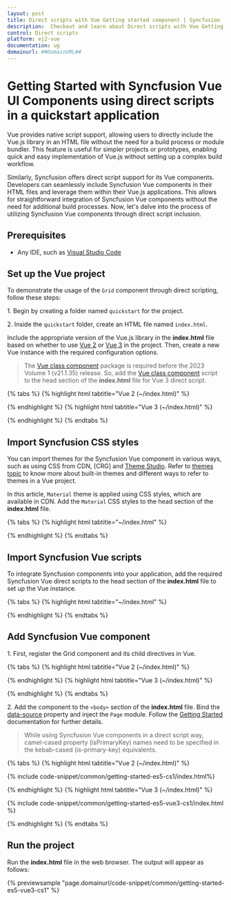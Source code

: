 ```yaml
---
layout: post
title: Direct scripts with Vue Getting started component | Syncfusion
description:  Checkout and learn about Direct scripts with Vue Getting started component of Syncfusion Essential JS 2 and more details.
control: Direct scripts 
platform: ej2-vue
documentation: ug
domainurl: ##DomainURL##
---
```


<!-- markdownlint-disable MD024 -->

# Getting Started with Syncfusion Vue UI Components using direct scripts in a quickstart application


Vue provides native script support, allowing users to directly include the Vue.js library in an HTML file without the need for a build process or module bundler. This feature is useful for simpler projects or prototypes, enabling quick and easy implementation of Vue.js without setting up a complex build workflow.


Similarly, Syncfusion offers direct script support for its Vue components. Developers can seamlessly include Syncfusion Vue components in their HTML files and leverage them within their Vue.js applications. This allows for straightforward integration of Syncfusion Vue components without the need for additional build processes. Now, let's delve into the process of utilizing Syncfusion Vue components through direct script inclusion.

## Prerequisites

* Any IDE, such as [Visual Studio Code](https://code.visualstudio.com/)

## Set up the Vue project

To demonstrate the usage of the `Grid` component through direct scripting, follow these steps:

1\. Begin by creating a folder named `quickstart` for the project.

2\. Inside the `quickstart` folder, create an HTML file named `index.html`.

Include the appropriate version of the Vue.js library in the **index.html** file based on whether to use [Vue 2](https://cdn.jsdelivr.net/npm/vue@2.7.14/dist/vue.min.js) or [Vue 3](https://unpkg.com/vue@3/dist/vue.global.js) in the project. Then, create a new Vue instance with the required configuration options.

> The [Vue class component](https://class-component.vuejs.org) package is required before the 2023 Volume 1 (v21.1.35) release. So, add the [Vue class component](<https://cdn.jsdelivr.net/npm/vue-class-component@8.0.0-rc.1/dist/vue-class-component.global.min.js>) script to the head section of the **index.html** file for Vue 3 direct script.

{% tabs %}
{% highlight html tabtitle="Vue 2 (~/index.html)" %}

<div id="app">
    <!-- Vue components goes here -->
</div>

<script src="https://cdn.jsdelivr.net/npm/vue@2.7.14/dist/vue.min.js"></script>
<script>
    new Vue({
        el: '#app',
    });
</script>

{% endhighlight %}
{% highlight html tabtitle="Vue 3 (~/index.html)" %}

<div id="app">
    <!-- Vue components goes here -->
</div>

<script src="https://unpkg.com/vue@3/dist/vue.global.js"></script>
<script>
    Vue.createApp({
        el: '#app',
    }).mount('#app');
</script>

{% endhighlight %}
{% endtabs %}

## Import Syncfusion CSS styles

You can import themes for the Syncfusion Vue component in various ways, such as using CSS from CDN, [CRG] and [Theme Studio](https://ej2.syncfusion.com/vue/documentation/appearance/theme-studio). Refer to [themes topic](https://ej2.syncfusion.com/vue/documentation/appearance/theme) to know more about built-in themes and different ways to refer to themes in a Vue project.

In this article, `Material` theme is applied using CSS styles, which are available in CDN. Add the `Material` CSS styles to the head section of the **index.html** file.

{% tabs %}
{% highlight html tabtitle="~/index.html" %}

<link rel="stylesheet" href="https://cdn.syncfusion.com/ej2/21.2.3/material.css" rel="stylesheet" type="text/css" />

{% endhighlight %}
{% endtabs %}

## Import Syncfusion Vue scripts

To integrate Syncfusion components into your application, add the required Syncfusion Vue direct scripts to the head section of the **index.html** file to set up the Vue instance.

{% tabs %}
{% highlight html tabtitle="~/index.html" %}

<script src="https://cdn.syncfusion.com/ej2/21.2.3/ej2-vue-es5/dist/ej2-vue.min.js"></script>

{% endhighlight %}
{% endtabs %}

## Add Syncfusion Vue component

1\. First, register the Grid component and its child directives in Vue.

{% tabs %}
{% highlight html tabtitle="Vue 2 (~/index.html)" %}

<script>
    Vue.use(ejs.grids.GridPlugin);
</script>

{% endhighlight %}
{% highlight html tabtitle="Vue 3 (~/index.html)" %}

<script>
    Vue.createApp({
        el: '#app',
        components: {
            'ejs-grid' : ejs.grids.GridComponent,
            'e-columns' : ejs.grids.ColumnsDirective,
            'e-column' : ejs.grids.ColumnDirective
        }
    }).mount('#app');
</script>

{% endhighlight %}
{% endtabs %}

2\. Add the component to the `<body>` section of the **index.html** file. Bind the [data-source](https://ej2.syncfusion.com/vue/documentation/api/grid/#datasource) property and inject the `Page` module. Follow the [Getting Started](https://ej2.syncfusion.com/vue/documentation/grid/getting-started) documentation for further details.

> While using Syncfusion Vue components in a direct script way, camel-cased property (isPrimaryKey) names need to be specified in the kebab-cased (is-primary-key) equivalents.

{% tabs %}
{% highlight html tabtitle="Vue 2 (~/index.html)" %}

{% include code-snippet/common/getting-started-es5-cs1/index.html%}

{% endhighlight %}
{% highlight html tabtitle="Vue 3 (~/index.html)" %}

{% include code-snippet/common/getting-started-es5-vue3-cs1/index.html %}

{% endhighlight %}
{% endtabs %}

## Run the project

Run the **index.html** file in the web browser. The output will appear as follows:
        
{% previewsample "page.domainurl/code-snippet/common/getting-started-es5-vue3-cs1" %}
